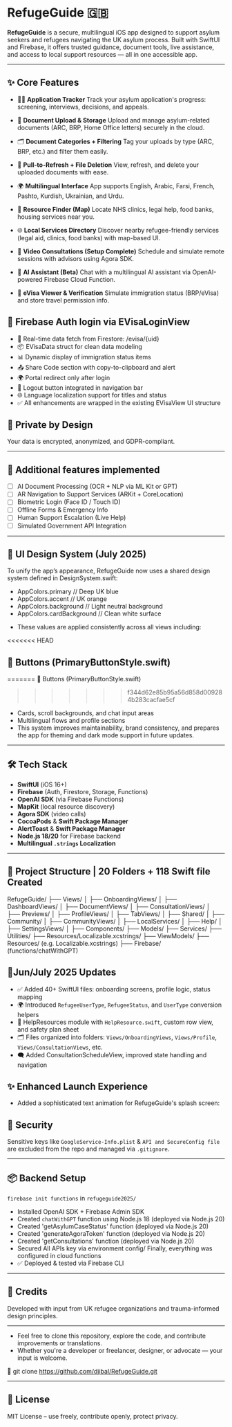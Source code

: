 # RefugeGuide 🇬🇧

**RefugeGuide** is a secure, multilingual iOS app designed to support asylum seekers and refugees navigating the UK asylum process. Built with SwiftUI and Firebase, it offers trusted guidance, document tools, live assistance, and access to local support resources — all in one accessible app.

---

## ✨ Core Features

* 🧓‍♂️ **Application Tracker**
  Track your asylum application's progress: screening, interviews, decisions, and appeals.

* 📂 **Document Upload & Storage**
  Upload and manage asylum-related documents (ARC, BRP, Home Office letters) securely in the cloud.

* 🗂️ **Document Categories + Filtering**
  Tag your uploads by type (ARC, BRP, etc.) and filter them easily.

* 🔄 **Pull-to-Refresh + File Deletion**
  View, refresh, and delete your uploaded documents with ease.

* 🌍 **Multilingual Interface**
  App supports English, Arabic, Farsi, French, Pashto, Kurdish, Ukrainian, and Urdu.

* 📍 **Resource Finder (Map)**
  Locate NHS clinics, legal help, food banks, housing services near you.

* 🌐 **Local Services Directory**
  Discover nearby refugee-friendly services (legal aid, clinics, food banks) with map-based UI.

* 🎥 **Video Consultations (Setup Complete)**
  Schedule and simulate remote sessions with advisors using Agora SDK.

* 🧠 **AI Assistant (Beta)**
  Chat with a multilingual AI assistant via OpenAI-powered Firebase Cloud Function.

* 🛂 **eVisa Viewer & Verification**
  Simulate immigration status (BRP/eVisa) and store travel permission info.
  
  
## 🔐 Firebase Auth login via EVisaLoginView
* 🔄 Real-time data fetch from Firestore: /evisa/{uid}
* 📦 EVisaData struct for clean data modeling
* 📊 Dynamic display of immigration status items
* 📤 Share Code section with copy-to-clipboard and alert
* 🌍 Portal redirect only after login
* 🚪 Logout button integrated in navigation bar
* 🌐 Language localization support for titles and status
* ✅ All enhancements are wrapped in the existing EVisaView UI structure

## 🔐 **Private by Design**
  Your data is encrypted, anonymized, and GDPR-compliant.
  
---

## 🧠 Additional features implemented

* [ ] AI Document Processing (OCR + NLP via ML Kit or GPT)
* [ ] AR Navigation to Support Services (ARKit + CoreLocation)
* [ ] Biometric Login (Face ID / Touch ID)
* [ ] Offline Forms & Emergency Info
* [ ] Human Support Escalation (Live Help)
* [ ] Simulated Government API Integration

---

## 🎨 UI Design System (July 2025)
To unify the app’s appearance, RefugeGuide now uses a shared design system defined in DesignSystem.swift:

* AppColors.primary        // Deep UK blue
* AppColors.accent         // UK orange
* AppColors.background     // Light neutral background
* AppColors.cardBackground // Clean white surface

- These values are applied consistently across all views including:

<<<<<<< HEAD
##  🎨 Buttons (PrimaryButtonStyle.swift)
=======
 🎨 Buttons (PrimaryButtonStyle.swift)
>>>>>>> f344d62e85b95a56d858d009284b283cacfae5cf
- Cards, scroll backgrounds, and chat input areas
- Multilingual flows and profile sections
- This system improves maintainability, brand consistency, and prepares the app for theming and dark mode support in future updates.

---

## 🛠️ Tech Stack

* **SwiftUI** (iOS 16+)
* **Firebase** (Auth, Firestore, Storage, Functions)
* **OpenAI SDK** (via Firebase Functions)
* **MapKit** (local resource discovery)
* **Agora SDK** (video calls)
* **CocoaPods** & **Swift Package Manager**
* **AlertToast** & **Swift Package Manager**
* **Node.js 18/20** for Firebase backend
* **Multilingual `.strings` Localization**

---

## 📁 Project Structure | 20 Folders + 118 Swift file Created

RefugeGuide/
├── Views/
│   ├── OnboardingViews/
│   ├── DashboardViews/
│   ├── DocumentViews/
│   ├── ConsultationViews/
│   ├── Previews/
│   ├── ProfileViews/
│   ├── TabViews/
│   ├── Shared/
│   ├── Community/
│   ├── CommunityViews/
│   ├── LocalServices/
│   ├── Help/
│   ├── SettingsViews/
│   ├── Components/
├── Models/
├── Services/
├── Utilities/
├── Resources/Localizable.xcstrings/
├── ViewModels/
├── Resources/ (e.g. Localizable.xcstrings)
├── Firebase/ (functions/chatWithGPT)

## 🔧Jun/July 2025 Updates

- ✅ Added 40+ SwiftUI files: onboarding screens, profile logic, status mapping
- 🌍 Introduced `RefugeeUserType`, `RefugeeStatus`, and `UserType` conversion helpers
- 🧠 HelpResources module with `HelpResource.swift`, custom row view, and safety plan sheet
- 🗂 Files organized into folders: `Views/OnboardingViews`, `Views/Profile`, `Views/ConsultationViews`, etc.
- 🗨️ Added ConsultationScheduleView, improved state handling and navigation

## ✨ Enhanced Launch Experience

- Added a sophisticated text animation for RefugeGuide's splash screen:


## 🔐 Security

Sensitive keys like `GoogleService-Info.plist` & `API and SecureConfig file` are excluded from the repo and managed via `.gitignore`.

---

## 📦 Backend Setup

 `firebase init functions` in `refugeguide2025/`

* Installed OpenAI SDK + Firebase Admin SDK
* Created `chatWithGPT` function using Node.js 18 (deployed via Node.js 20)
* Created 'getAsylumCaseStatus' function (deployed via Node.js 20)
* Created 'generateAgoraToken' function  (deployed via Node.js 20)
* Created 'getConsultations' function  (deployed via Node.js 20)
* Secured All APIs key via environment config/ Finally, everything was configured in cloud functions
* ✅ Deployed & tested via Firebase CLI

---

## 👥 Credits

Developed with input from UK refugee organizations and trauma-informed design principles.

---
* Feel free to clone this repository, explore the code, and contribute improvements or translations.
* Whether you're a developer or freelancer, designer, or advocate — your input is welcome.

🔗 git clone https://github.com/djibal/RefugeGuide.git

---

## 📄 License

MIT License – use freely, contribute openly, protect privacy.
